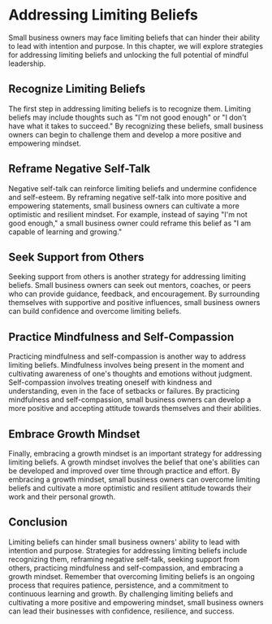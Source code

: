 Addressing Limiting Beliefs
==================================================================================================================================

Small business owners may face limiting beliefs that can hinder their ability to lead with intention and purpose. In this chapter, we will explore strategies for addressing limiting beliefs and unlocking the full potential of mindful leadership.

Recognize Limiting Beliefs
--------------------------

The first step in addressing limiting beliefs is to recognize them. Limiting beliefs may include thoughts such as "I'm not good enough" or "I don't have what it takes to succeed." By recognizing these beliefs, small business owners can begin to challenge them and develop a more positive and empowering mindset.

Reframe Negative Self-Talk
--------------------------

Negative self-talk can reinforce limiting beliefs and undermine confidence and self-esteem. By reframing negative self-talk into more positive and empowering statements, small business owners can cultivate a more optimistic and resilient mindset. For example, instead of saying "I'm not good enough," a small business owner could reframe this belief as "I am capable of learning and growing."

Seek Support from Others
------------------------

Seeking support from others is another strategy for addressing limiting beliefs. Small business owners can seek out mentors, coaches, or peers who can provide guidance, feedback, and encouragement. By surrounding themselves with supportive and positive influences, small business owners can build confidence and overcome limiting beliefs.

Practice Mindfulness and Self-Compassion
----------------------------------------

Practicing mindfulness and self-compassion is another way to address limiting beliefs. Mindfulness involves being present in the moment and cultivating awareness of one's thoughts and emotions without judgment. Self-compassion involves treating oneself with kindness and understanding, even in the face of setbacks or failures. By practicing mindfulness and self-compassion, small business owners can develop a more positive and accepting attitude towards themselves and their abilities.

Embrace Growth Mindset
----------------------

Finally, embracing a growth mindset is an important strategy for addressing limiting beliefs. A growth mindset involves the belief that one's abilities can be developed and improved over time through practice and effort. By embracing a growth mindset, small business owners can overcome limiting beliefs and cultivate a more optimistic and resilient attitude towards their work and their personal growth.

Conclusion
----------

Limiting beliefs can hinder small business owners' ability to lead with intention and purpose. Strategies for addressing limiting beliefs include recognizing them, reframing negative self-talk, seeking support from others, practicing mindfulness and self-compassion, and embracing a growth mindset. Remember that overcoming limiting beliefs is an ongoing process that requires patience, persistence, and a commitment to continuous learning and growth. By challenging limiting beliefs and cultivating a more positive and empowering mindset, small business owners can lead their businesses with confidence, resilience, and success.
